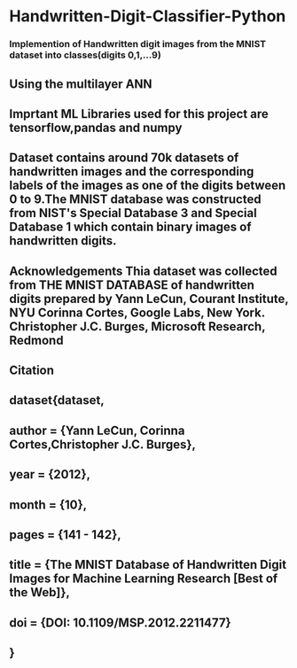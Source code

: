 # Handwritten-Digit-Classifier-Python

### Implemention of Handwritten digit images from the MNIST dataset into classes(digits 0,1,...9)
## Using the multilayer ANN  
## Imprtant ML Libraries used for this project are tensorflow,pandas and numpy 

## Dataset contains around 70k datasets of handwritten images and the corresponding labels of the images as one of the digits between 0 to 9.The MNIST database was constructed from NIST's Special Database 3 and Special Database 1 which contain binary images of handwritten digits.

## Acknowledgements Thia dataset was collected from THE MNIST DATABASE of handwritten digits prepared by Yann LeCun, Courant Institute, NYU Corinna Cortes, Google Labs, New York. Christopher J.C. Burges, Microsoft Research, Redmond

## Citation
## dataset{dataset,
##  author = {Yann LeCun, Corinna Cortes,Christopher J.C. Burges},
##  year = {2012},
##  month = {10},
##  pages = {141 - 142},
##  title = {The MNIST Database of Handwritten Digit Images for Machine Learning Research [Best of the Web]},
##  doi = {DOI: 10.1109/MSP.2012.2211477}
## }
